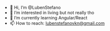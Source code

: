 - 👋 Hi, I’m @LubenStefano
- 👀 I’m interested in living but not really tho
- 🌱 I’m currently learning Angular/React
- 📫 How to reach: lubenstefanovkn@gmail.com
